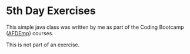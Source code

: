 # 5th Day Exercises

This simple java class was written by me as part of the Coding Bootcamp ([AFDEmp]) courses.

This is not part of an exercise. 

[AFDEmp]: <http://www.afdemp.org/>
